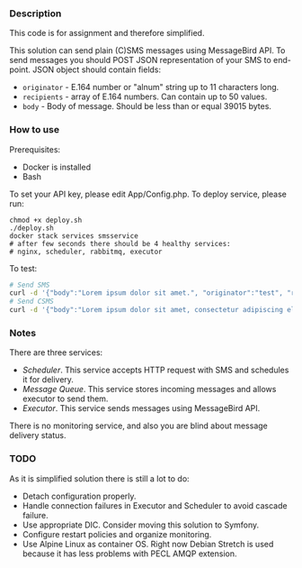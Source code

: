 ### Description
This code is for assignment and therefore simplified. 

This solution can send plain (C)SMS messages using MessageBird API.
To send messages you should POST JSON representation of your SMS to end-point.
JSON object should contain fields:
 * `originator` - E.164 number or "alnum" string up to 11 characters long.
 * `recipients` - array of E.164 numbers. Can contain up to 50 values.
 * `body` - Body of message. Should be less than or equal 39015 bytes.

### How to use
Prerequisites:
* Docker is installed
* Bash

To set your API key, please edit App/Config.php.
To deploy service, please run:

```
chmod +x deploy.sh
./deploy.sh
docker stack services smsservice 
# after few seconds there should be 4 healthy services:
# nginx, scheduler, rabbitmq, executor
```
To test:
```bash
# Send SMS
curl -d '{"body":"Lorem ipsum dolor sit amet.", "originator":"test", "recipients":["79651537263"]}' -H "Content-Type: application/json" -X POST http://localhost:8001
# Send CSMS
curl -d '{"body":"Lorem ipsum dolor sit amet, consectetur adipiscing elit. Vestibulum lobortis justo eros, eget pretium erat scelerisque at. Etiam aliquet ligula sed diam facilisis, eu blandit nunc aliquam. In rutrum ligula in euismod tristique. Proin eget mauris non tortor convallis rutrum. Donec ultricies volutpat.", "originator":"test", "recipients":["79651537263"]}' -H "Content-Type: application/json" -X POST http://localhost:8001
```

### Notes
There are three services:
* *Scheduler*. This service accepts HTTP request with SMS and schedules it for delivery.
* *Message Queue*. This service stores incoming messages and allows executor to send
them.
* *Executor*. This service sends messages using MessageBird API.

There is no monitoring service, and also you are blind about message delivery status.

### TODO
As it is simplified solution there is still a lot to do:
* Detach configuration properly.
* Handle connection failures in Executor and Scheduler to avoid cascade failure.
* Use appropriate DIC. Consider moving this solution to Symfony.
* Configure restart policies and organize monitoring.
* Use Alpine Linux as container OS. Right now Debian Stretch is used because it has
 less problems with PECL AMQP extension.


